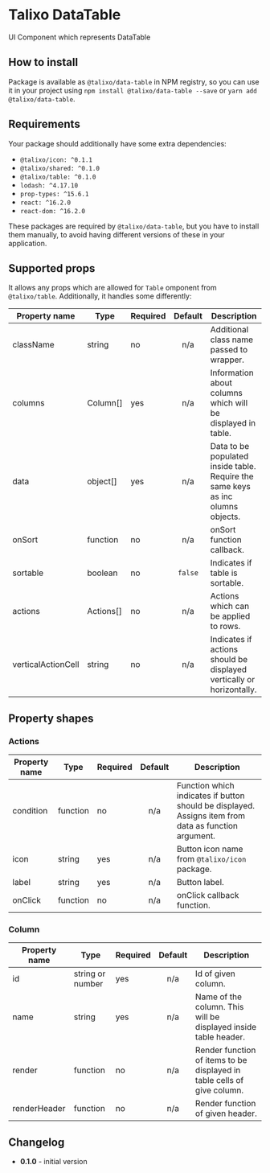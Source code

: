 # Talixo DataTable

UI Component which represents DataTable

## How to install

Package is available as `@talixo/data-table` in NPM registry, so you can use it in your project
using `npm install @talixo/data-table --save` or `yarn add @talixo/data-table`.

## Requirements

Your package should additionally have some extra dependencies:

- `@talixo/icon: ^0.1.1`
- `@talixo/shared: ^0.1.0`
- `@talixo/table: ^0.1.0`
- `lodash: ^4.17.10`
- `prop-types: ^15.6.1`
- `react: ^16.2.0`
- `react-dom: ^16.2.0`

These packages are required by `@talixo/data-table`, but you have to install them manually,
to avoid having different versions of these in your application.

## Supported props

It allows any props which are allowed for `Table` omponent from `@talixo/table`. Additionally, it handles some differently:

Property name       | Type      | Required  | Default | Description                    
--------------------|-----------|-----------|:-------:|--------------------------------
className           | string    | no        | n/a     | Additional class name passed to wrapper.
columns             | Column[]  | yes       | n/a     | Information about columns which will be displayed in table.
data                | object[]  | yes       | n/a     | Data to be populated inside table. Require the same keys as inc olumns objects.
onSort              | function  | no        | n/a     | onSort function callback.
sortable            | boolean   | no        |`false`  | Indicates if table is sortable.
actions             | Actions[] | no        | n/a     | Actions which can be applied to rows.
verticalActionCell  | string    | no        | n/a     | Indicates if actions should be displayed vertically or horizontally.

## Property shapes

### Actions

Property name       | Type      | Required  | Default | Description                    
--------------------|-----------|-----------|:-------:|--------------------------------
condition           | function  | no        | n/a     | Function which indicates if button should be displayed. Assigns item from data as function argument.
icon                | string    | yes       | n/a     | Button icon name from `@talixo/icon` package.
label               | string    | yes       | n/a     | Button label.
onClick             | function  | no        | n/a     | onClick callback function.

### Column

Property name       | Type              | Required  | Default | Description
--------------------|-------------------|-----------|:-------:|--------------------------------
id                  | string or number  | yes       | n/a     | Id of given column.
name                | string            | yes       | n/a     | Name of the column. This will be displayed inside table header.
render              | function          | no        | n/a     | Render function of items to be displayed in table cells of give column.
renderHeader        | function          | no        | n/a     | Render function of given header.

## Changelog

- **0.1.0** - initial version
